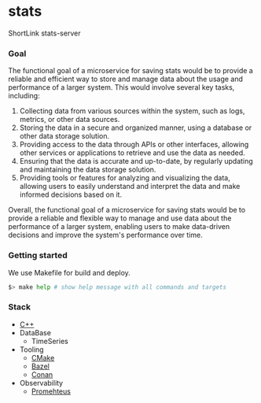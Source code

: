 # stats

ShortLink stats-server

### Goal

The functional goal of a microservice for saving stats would be to provide a reliable
and efficient way to store and manage data about the usage and performance of a
larger system. This would involve several key tasks, including:

1. Collecting data from various sources within the system, such as logs, metrics,
   or other data sources.
2. Storing the data in a secure and organized manner, using a database or other
   data storage solution.
3. Providing access to the data through APIs or other interfaces, allowing other
   services or applications to retrieve and use the data as needed.
4. Ensuring that the data is accurate and up-to-date, by regularly updating and
   maintaining the data storage solution.
5. Providing tools or features for analyzing and visualizing the data, allowing
   users to easily understand and interpret the data and make informed decisions based on it.

Overall, the functional goal of a microservice for saving stats would be to provide
a reliable and flexible way to manage and use data about the performance of a larger
system, enabling users to make data-driven decisions and improve the system's
performance over time.

### Getting started

We use Makefile for build and deploy.

```bash
$> make help # show help message with all commands and targets
```

### Stack

- [C++](https://isocpp.org/)
- DataBase
    - TimeSeries
- Tooling
    - [CMake](https://cmake.org/)
    - [Bazel](https://bazel.build/)
    - [Conan](https://conan.io/)
- Observability
    - [Promehteus](https://prometheus.io/)
